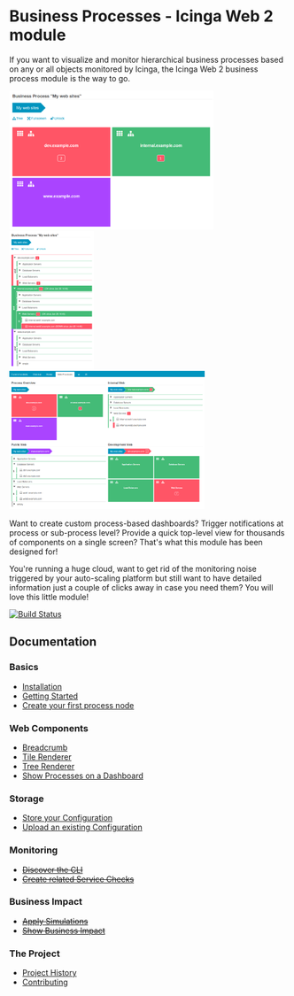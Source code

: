 Business Processes - Icinga Web 2 module
========================================

If you want to visualize and monitor hierarchical business processes based on
any or all objects monitored by Icinga, the Icinga Web 2 business process
module is the way to go.

[![Tile View](doc/screenshot/00_preview/0005_preview-smaller-tile-view.png)](doc/13-Web-Components-Tile-Renderer.md)
[![Tree View](doc/screenshot/00_preview/0006_preview-smaller-tree-view.png)](doc/14-Web-Components-Tree-Renderer.md)
[![Dashboard](doc/screenshot/00_preview/0007_preview-smallerbusinessprocesses-on-dashboard.png)](doc/16-Add-To-Dashboard.md)

Want to create custom process-based dashboards? Trigger notifications at
process or sub-process level? Provide a quick top-level view for thousands of
components on a single screen? That's what this module has been designed for!

You're running a huge cloud, want to get rid of the monitoring noise triggered
by your auto-scaling platform but still want to have detailed information just
a couple of clicks away in case you need them? You will love this little module!

[![Build Status](https://travis-ci.org/Icinga/icingaweb2-module-businessprocess.svg?branch=master)](https://travis-ci.org/Icinga/icingaweb2-module-businessprocess)

Documentation
-------------

### Basics
* [Installation](doc/01-Installation.md)
* [Getting Started](doc/02-Getting-Started.md)
* [Create your first process node](doc/03-Create-your-first-process-node.md)

### Web Components
* [Breadcrumb](doc/12-Web-Components-Breadcrumb.md)
* [Tile Renderer](doc/13-Web-Components-Tile-Renderer.md)
* [Tree Renderer](doc/14-Web-Components-Tree-Renderer.md)
* [Show Processes on a Dashboard](doc/16-Add-To-Dashboard.md)

### Storage
* [Store your Configuration](doc/21-Store-Config.md)
* [Upload an existing Configuration](doc/22-Upload-Config.md)

### Monitoring
* [~~Discover the CLI~~](doc/31-Discover-the-CLI.md)
* [~~Create related Service Checks~~](doc/32-Create-Service-Checks.md)

### Business Impact
* [~~Apply Simulations~~](doc/41-Simulations.md)
* [~~Show Business Impact~~](doc/42-Business-Impact.md)

### The Project
* [Project History](doc/81-History.md)
* [Contributing](doc/84-Contributing.md)
